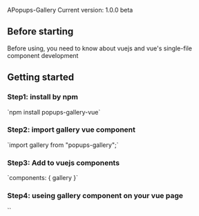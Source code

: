 APopups-Gallery
Current version: 1.0.0 beta


<h2>Before starting</h2>
Before using, you need to know about vuejs and vue's single-file component development

<h2>Getting started</h2>
<h3>Step1: install by npm</h3>
`npm install popups-gallery-vue`

<h3>Step2: import gallery vue component</h3>
`import gallery from "popups-gallery";`

<h3>Step3: Add to vuejs components</h3>
`components: { gallery }`

<h3>Step4: useing gallery component on your vue page</h3>
`<gallery :imageDatas="imageDatas" :index="0" :show="isShow" @onClose="isShow=false"></gallery>`
